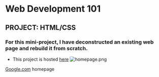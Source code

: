 # Web Development 101
## PROJECT: HTML/CSS

### For this mini-project, I have deconstructed an existing web page and rebuild it from scratch.

* This project is hosted [here](https://james-chege.github.io/google-homepage/)
![homepage.png](https://github.com/james-chege/google-homepage/blob/master/screen.png)

[Google.com](www.google.com) homepage